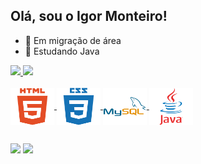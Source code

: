 ## Olá, sou o Igor Monteiro!

- 🔭 Em migração de área
- 🌱 Estudando Java

<div>
<a href="https://github.com/IMonteiroDev"/>
  <img height="180em" src ="https://github-readme-stats.vercel.app/api?username=IMonteiroDev&show_icons=true&theme=rose_pine"/>
  <img height="180em" src ="https://github-readme-stats.vercel.app/api/top-langs/?username=IMonteiroDev&layout=compact&langs_count=16&theme=rose_pine"/>
</div>


<div style ="display: inline_block"><br>
  <img align="center" alt="HTML5" height="60" width="70" src="https://github.com/devicons/devicon/blob/master/icons/html5/html5-plain-wordmark.svg">
  <img align="center" alt="CSS3" height="60" width="70" src="https://github.com/devicons/devicon/blob/master/icons/css3/css3-plain-wordmark.svg">
  <img align="center" alt="MySql" height="60" width="70" src="https://github.com/devicons/devicon/blob/master/icons/mysql/mysql-original-wordmark.svg">
  <img align="center" alt="Java" height="60" width="70" src="https://github.com/devicons/devicon/blob/master/icons/java/java-original-wordmark.svg">

</div>

##

<div>
  <a href="https://www.linkedin.com/in/imonteiro10/" target="_blank"><img src="https://img.shields.io/badge/LinkedIn-0077B5?style=for-the-badge&logo=linkedin&logoColor=white" target="_blank"></a>
  <a href="mailto:igorsm25@hotmail.com" target="_blank"><img src="https://img.shields.io/badge/Gmail-D14836?style=for-the-badge&logo=gmail&logoColor=white" target="_blank"></a>
</div>
